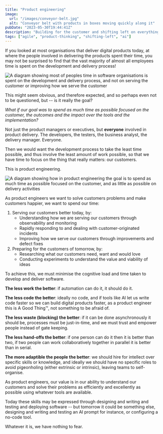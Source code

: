 ```yaml
---
title: "Product engineering"
image:
  url: "/images/conveyor-belt.jpg"
  alt: "Conveyor belt with products in boxes moving quickly along it"
pubDate: "2023-05-30T19:44:41Z"
description: "Building for the customer and shifting left on everything."
tags: ["agile", "product-thinking", "shifting-left", "ai"]
---
```


If you looked at most organisations that deliver digital products today, at where the people involved in delivering the products spent their time, you may not be surprised to find that the vast majority of almost all employees time is spent on the development and delivery process!

![A diagram showing most of peoples time in software organisations is spent on the development and delivery process, and not on serving the customer or improving how we serve the customer](/images/product-engineering-current-state.png)

This might seem obvious, and therefore expected, and so perhaps even not to be questioned, but -- is it really the goal?

_What if our goal was to spend as much time as possible focused on the customer, the outcomes and the impact over the tools and the implementation?_

Not just the product managers or executives, but **everyone** involved in product delivery. The developers, the testers, the business analyst, the delivery manager. Everyone.

Then we would want the development process to take the least time possible, and thus involve the least amount of work possible, so that we have time to focus on the thing that really matters: our customers.

This is product engineering.

![A diagram showing how in product engineering the goal is to spend as much time as possible focused on the customer, and as little as possible on delivery activities](/images/product-engineering-goal.png)

As product engineers we want to solve customers problems and make customers happier, we want to spend our time:

1. Serving our customers better today, by:
   - Understanding how we are serving our customers through observability and monitoring
   - Rapidly responding to and dealing with customer-originated incidents
   - Improving how we serve our customers through improvements and defect fixes
2. Preparing for the customers of tomorrow, by:
   - Researching what our customers need, want and would love
   - Conducting experiments to understand the value and viability of ideas

To achieve this, we must minimise the cognitive load and time taken to develop and deliver software.

**The less work the better**: if automation can do it, it should do it.

**The less code the better**: ideally no code, and if tools like AI let us write code faster so we can build digital products faster, as a product engineer this is A Good Thing™, not something to be afraid of.

**The less waste (blocking) the better**: if it can be done asynchronously it should be, processes must be just-in-time, and we must trust and empower people instead of gate keeping.

**The less hand-offs the better**: if one person can do it then it is better than two, if two people can work collaboratively together in parallel it is better than in serial.

**The more adaptible the people the better**: we should hire for intellect over specific skills or knowledge, and ideally we should have no specific roles to avoid pigeonholing (either extrinsic or intrinsic), leaving teams to self-organise.

As product engineers, our value is in our ability to understand our customers and solve their problems as efficiently and excellently as possible using whatever tools are available.

Today these skills may be expressed through designing and writing and testing and deploying software -- but tomorrow it could be something else, designing and writing and testing an AI prompt for instance, or configuring a no-code tool.

Whatever it is, we have nothing to fear.

